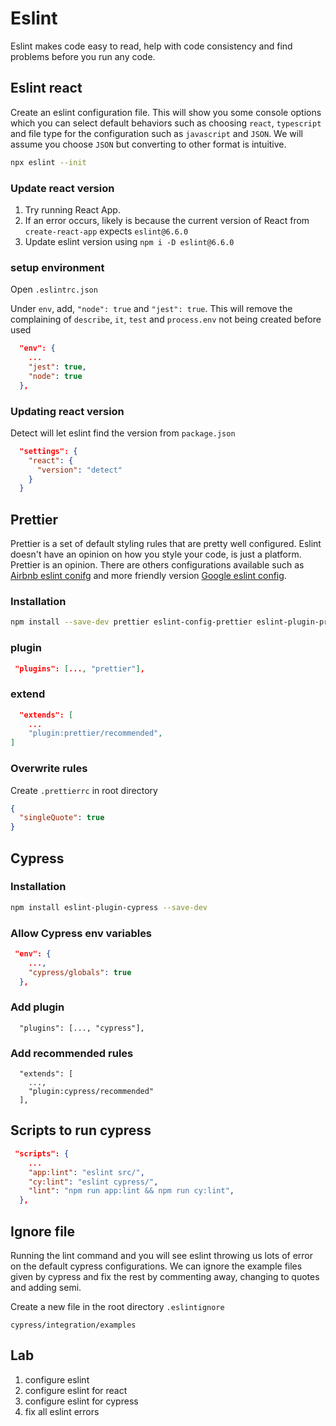 # Eslint

Eslint makes code easy to read, help with code consistency and find problems before you run any code.

## Eslint react

Create an eslint configuration file. This will show you some console options which you can select default behaviors such as choosing `react`, `typescript` and file type for the configuration such as `javascript` and `JSON`. We will assume you choose `JSON` but converting to other format is intuitive.

```bash
npx eslint --init
```

### Update react version

1. Try running React App. 
2. If an error occurs, likely is because the current version of React from `create-react-app` expects `eslint@6.6.0`
3. Update eslint version using `npm i -D eslint@6.6.0`

### setup environment

Open `.eslintrc.json`

Under `env`, add, `"node": true` and `"jest": true`.
This will remove the complaining of `describe`, `it`, `test` and `process.env` not being created before used

```json
  "env": {
    ...
    "jest": true,
    "node": true
  },
```

### Updating react version

Detect will let eslint find the version from `package.json`

```json
  "settings": {
    "react": {
      "version": "detect"
    }
  }
```

## Prettier

Prettier is a set of default styling rules that are pretty well configured. Eslint doesn't have an opinion on how you style your code, is just a platform. Prettier is an opinion.
There are others configurations available such as [Airbnb eslint conifg](https://www.npmjs.com/package/eslint-config-airbnb) and more friendly version [Google eslint config](https://www.npmjs.com/package/eslint-config-google).

### Installation

```sh
npm install --save-dev prettier eslint-config-prettier eslint-plugin-prettier
```
### plugin 

```json
 "plugins": [..., "prettier"],
```
### extend

```json
  "extends": [
    ...
    "plugin:prettier/recommended",
]
```

### Overwrite rules

Create `.prettierrc` in root directory
```json
{
  "singleQuote": true
}
```

## Cypress

### Installation

```sh
npm install eslint-plugin-cypress --save-dev
```

### Allow Cypress env variables

```json
 "env": {
    ...,
    "cypress/globals": true
  },
```

### Add plugin

```
  "plugins": [..., "cypress"],

```

### Add recommended rules

```
  "extends": [
    ...,
    "plugin:cypress/recommended"
  ],
```

## Scripts to run cypress

```package.json
 "scripts": {
    ...
    "app:lint": "eslint src/",
    "cy:lint": "eslint cypress/",
    "lint": "npm run app:lint && npm run cy:lint",
  },
```

## Ignore file

Running the lint command and you will see eslint throwing us lots of error on the default cypress configurations. We can ignore the example files given by cypress and fix the rest by commenting away, changing to quotes and adding semi.

Create a new file in the root directory `.eslintignore`

```.eslintignore
cypress/integration/examples
```

## Lab

1. configure eslint
2. configure eslint for react
3. configure eslint for cypress
4. fix all eslint errors
